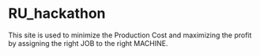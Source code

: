 # RU_hackathon
This site is used to minimize the Production Cost and maximizing the profit by assigning the right JOB to the right MACHINE.
